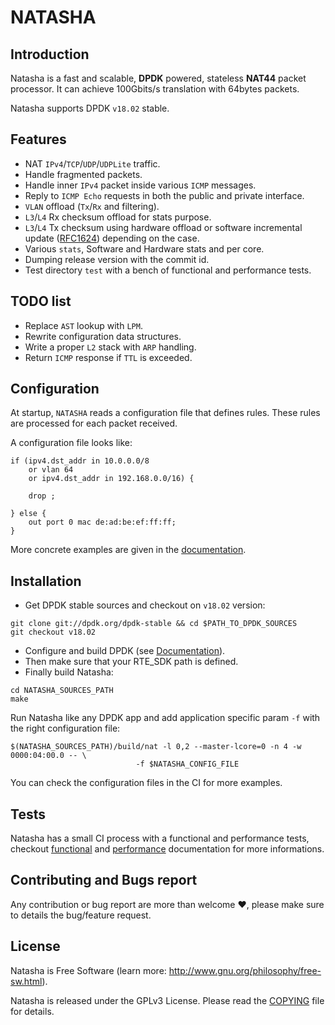 # NATASHA

## Introduction

Natasha is a fast and scalable, **DPDK** powered, stateless **NAT44** packet
processor. It can achieve 100Gbits/s translation with 64bytes packets.

Natasha supports DPDK `v18.02` stable.

## Features

* NAT `IPv4`/`TCP`/`UDP`/`UDPLite` traffic.
* Handle fragmented packets.
* Handle inner `IPv4` packet inside various `ICMP` messages.
* Reply to `ICMP Echo` requests in both the public and private interface.
* `VLAN` offload (`Tx`/`Rx` and filtering).
* `L3`/`L4` Rx checksum offload for stats purpose.
* `L3`/`L4` Tx checksum using hardware offload or software incremental update
  ([RFC1624](https://tools.ietf.org/html/rfc1624)) depending on the case.
* Various `stats`, Software and Hardware stats and per core.
* Dumping release version with the commit id.
* Test directory `test` with a bench of functional and performance tests.

## TODO list

* Replace `AST` lookup with `LPM`.
* Rewrite configuration data structures.
* Write a proper `L2` stack with `ARP` handling.
* Return `ICMP` response if `TTL` is exceeded.

## Configuration

At startup, `NATASHA` reads a configuration file that defines rules. These
rules are processed for each packet received.

A configuration file looks like:

```
if (ipv4.dst_addr in 10.0.0.0/8
    or vlan 64
    or ipv4.dst_addr in 192.168.0.0/16) {

    drop ;

} else {
    out port 0 mac de:ad:be:ef:ff:ff;
}
```
More concrete examples are given in the [documentation](docs/CONFIGURATION.md).

## Installation

* Get DPDK stable sources and checkout on `v18.02` version:
```
git clone git://dpdk.org/dpdk-stable && cd $PATH_TO_DPDK_SOURCES
git checkout v18.02
```
* Configure and build DPDK (see
[Documentation](http://doc.dpdk.org/guides/linux_gsg/)).
* Then make sure that your RTE_SDK path is defined.
* Finally build Natasha:
```
cd NATASHA_SOURCES_PATH
make
```

Run Natasha like any DPDK app and add application specific param `-f` with the
right configuration file:
```
$(NATASHA_SOURCES_PATH)/build/nat -l 0,2 --master-lcore=0 -n 4 -w 0000:04:00.0 -- \
                            -f $NATASHA_CONFIG_FILE
```
You can check the configuration files in the CI for more examples.

## Tests

Natasha has a small CI process with a functional and performance tests, checkout
[functional](test/func/README.md) and [performance](test/perf/README.md)
documentation for more informations.

## Contributing and Bugs report

Any contribution or bug report are more than welcome :heart:, please make sure
to details the bug/feature request.

## License

Natasha is Free Software (learn more:
http://www.gnu.org/philosophy/free-sw.html).

Natasha is released under the GPLv3 License. Please read the [COPYING](COPYING)
file for details.
